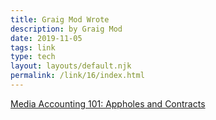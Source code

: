 ```yaml
---
title: Graig Mod Wrote
description: by Graig Mod
date: 2019-11-05
tags: link
type: tech
layout: layouts/default.njk
permalink: /link/16/index.html
---
```


[Media Accounting 101: Appholes and Contracts](https://craigmod.com/roden/030/)
